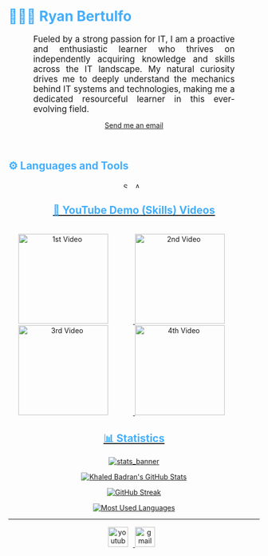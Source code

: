 <h1 style="color: #44AEFB;"> 👨🏻‍💻 Ryan Bertulfo </h1>



<p align:"center" style="text-align: justify; margin: 0 50px; font-size: 17px;" >
    Fueled by a strong passion for IT, I am a proactive and enthusiastic learner who thrives on independently acquiring knowledge and skills across the IT landscape. My natural curiosity drives me to deeply understand the mechanics behind IT systems and technologies, making me a dedicated resourceful learner in this ever-evolving field.

<br>
<div align="center">

[Send me an email](mailto:ryanbertulfo@gmail.com)
</div>
</p>    
<br>
<!-- Languages and Tools -->
<h2 style="color: #44AEFB">⚙️ Languages and Tools</h2>
<!--- I removed the java\cs box if you wanna follow it with Simpleicons tools
<div align="center" style="display:block;">
    <img width="100px" alt="Programming Languages" src="https://user-images.githubusercontent.com/78341798/194531121-47b0119a-ce00-439d-b586-125f86acb098.png"/> 
</div>
<br> 
<!-- Icons Resources -->
<!-- https://devicon.dev/ -->
<!-- https://cdn.jsdelivr.net/npm/simple-icons@v3/icons/ -->
<div align="center">
     <img  alt="Splunk" height="10px" style="padding-right:10px;" src="https://cdn.jsdelivr.net/gh/devicons/devicon@latest/icons/splunk/splunk-original-wordmark.svg" />
    <a href="https://www.splunk.com/" target="_blank" rel="noreferrer">
   <a href="https://aws.amazon.com/" target="_blank" rel="noreferrer">
      <img  alt="AWS" height="10px" style="padding-right:10px;" src="https://cdn.jsdelivr.net/gh/devicons/devicon@latest/icons/amazonwebservices/amazonwebservices-plain-wordmark.svg" />
 <a href="https://www.gnu.org/software/bash/" target="_blank" rel="noreferrer">

<br> 

<!-- Latest YouTube Videos -->

<h2 style="color: #44AEFB">🎦 YouTube Demo (Skills) Videos</h2>
<br />

 <a href="https://youtu.be/iXPxCmCVFFY" target="_blank" rel="noreferrer">
      <img  alt="1st Video" height="180px" style="padding-right:50px;" src="https://img.youtube.com/vi/iXPxCmCVFFY/hqdefault.jpg" />
 <a href="https://youtu.be/3lebjhl5vjA" target="_blank" rel="noreferrer">
      <img  alt="2nd Video" height="180px" style="padding-right:50px;" src="https://img.youtube.com/vi/3lebjhl5vjA/hqdefault.jpg" />
 <a href="https://youtu.be/aoLLTXHGktc" target="_blank" rel="noreferrer">
      <img  alt="3rd Video" height="180px" style="padding-right:50px;" src="https://img.youtube.com/vi/aoLLTXHGktc/hqdefault.jpg" />
 <a href="https://youtu.be/6djMj00h0n4" target="_blank" rel="noreferrer">
      <img  alt="4th Video" height="180px" style="padding-right:50px;" src="https://img.youtube.com/vi/6djMj00h0n4/hqdefault.jpg" />
<!-- Statistics -->

<h2 style="color: #44AEFB">📊 Statistics</h2>

![stats_banner](https://user-images.githubusercontent.com/78341798/194534778-d662496c-ae00-4e8d-ae9b-b90912054e7f.gif)

<!-- Begin Stats Cards -->
<!-- Resources:  -->
<!-- Github & Languages Stats: https://github.com/anuraghazra/github-readme-stats --> 
<!-- Streak Stats: https://github.com/denvercoder1/github-readme-streak-stats -->
<!-- Change the value after ?username= to your GitHub username. -->
<div class="stats" align="center">

![Khaled Badran's GitHub Stats](https://github-readme-stats.vercel.app/api?username=ryberts&hide=stars&count_private=true&show_icons=true&theme=algolia&border_radius=20)

 ![GitHub Streak](https://streak-stats.demolab.com/?user=ryberts&count_private=true&theme=algolia&border_radius=20)

<!-- ![Most Used Languages](https://github-readme-stats.vercel.app/api/top-langs/?username=KhaledBadranDev&show_icons=true&theme=algolia&border_radius=20) -->
    
<!-- compact programming languages layout -->
![Most Used Languages](https://github-readme-stats.vercel.app/api/top-langs/?username=ryberts&layout=compact&show_icons=true&theme=algolia&border_radius=20)
</div>
<!--  End Stats Cards -->

---
<!-- Begin Footer -->
<!-- Icons Resources -->
<!-- https://devicon.dev/ -->
<div class="footer" align="center" style="margin:15px;">
    <a href="https://www.youtube.com/channel/UCiLaARObGMPJCu9EvWZrlQw" target="_blank">
        <img  style="margin:0 10px 10px 0;" src="https://user-images.githubusercontent.com/78341798/194531650-698ef1b1-9cbd-4b4f-96ef-5a2ec4b5d7e6.svg" alt="youtube" width="40px"/>
    </a>
    
   </a>
    <a href="mailto:ryanbertulfo@gmail.com" target="_blank">
        <img style="margin:0 10px 10px 0;" src="https://user-images.githubusercontent.com/78341798/194531383-ddb2b774-5bb9-491c-b601-4a4a7d9792fb.svg" alt="gmail" width="40px"/>
    </a>
</div>
<!-- End Footer -->

<!-- 
🔗 Links 🔗
- My Github Portfolio Page:
https://github.com/ProgrammingGym
- My Github README Code:
https://raw.githubusercontent.com/Pro...
- Youtube Cards:
https://github.com/DenverCoder1/githu...
- Youtube Buttons / Badges :
https://github.com/DenverCoder1/custo...
- Github & Languages Stats Cards:
https://github.com/anuraghazra/github...
- Streak Stats Card:
https://github.com/denvercoder1/githu...
- README Web App Generator 1:
https://rahuldkjain.github.io/gh-prof...
- README Web App Generator 2:
https://arturssmirnovs.github.io/gith...
- SVG Icons Resource1:
https://devicon.dev/
- SVG Icons Resource2:
https://cdn.jsdelivr.net/npm/simple-i...
- SVG Icons Resource3:
https://www.svgrepo.com/
-->
